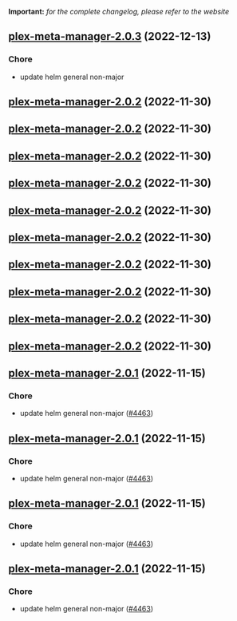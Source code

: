 **Important:**
*for the complete changelog, please refer to the website*




## [plex-meta-manager-2.0.3](https://github.com/truecharts/charts/compare/plex-meta-manager-2.0.2...plex-meta-manager-2.0.3) (2022-12-13)

### Chore

- update helm general non-major
  
  


## [plex-meta-manager-2.0.2](https://github.com/truecharts/charts/compare/plex-meta-manager-2.0.1...plex-meta-manager-2.0.2) (2022-11-30)




## [plex-meta-manager-2.0.2](https://github.com/truecharts/charts/compare/plex-meta-manager-2.0.1...plex-meta-manager-2.0.2) (2022-11-30)




## [plex-meta-manager-2.0.2](https://github.com/truecharts/charts/compare/plex-meta-manager-2.0.1...plex-meta-manager-2.0.2) (2022-11-30)




## [plex-meta-manager-2.0.2](https://github.com/truecharts/charts/compare/plex-meta-manager-2.0.1...plex-meta-manager-2.0.2) (2022-11-30)




## [plex-meta-manager-2.0.2](https://github.com/truecharts/charts/compare/plex-meta-manager-2.0.1...plex-meta-manager-2.0.2) (2022-11-30)




## [plex-meta-manager-2.0.2](https://github.com/truecharts/charts/compare/plex-meta-manager-2.0.1...plex-meta-manager-2.0.2) (2022-11-30)




## [plex-meta-manager-2.0.2](https://github.com/truecharts/charts/compare/plex-meta-manager-2.0.1...plex-meta-manager-2.0.2) (2022-11-30)




## [plex-meta-manager-2.0.2](https://github.com/truecharts/charts/compare/plex-meta-manager-2.0.1...plex-meta-manager-2.0.2) (2022-11-30)




## [plex-meta-manager-2.0.2](https://github.com/truecharts/charts/compare/plex-meta-manager-2.0.1...plex-meta-manager-2.0.2) (2022-11-30)




## [plex-meta-manager-2.0.2](https://github.com/truecharts/charts/compare/plex-meta-manager-2.0.1...plex-meta-manager-2.0.2) (2022-11-30)




## [plex-meta-manager-2.0.1](https://github.com/truecharts/charts/compare/plex-meta-manager-2.0.0...plex-meta-manager-2.0.1) (2022-11-15)

### Chore

- update helm general non-major ([#4463](https://github.com/truecharts/charts/issues/4463))
  
  


## [plex-meta-manager-2.0.1](https://github.com/truecharts/charts/compare/plex-meta-manager-2.0.0...plex-meta-manager-2.0.1) (2022-11-15)

### Chore

- update helm general non-major ([#4463](https://github.com/truecharts/charts/issues/4463))
  
  


## [plex-meta-manager-2.0.1](https://github.com/truecharts/charts/compare/plex-meta-manager-2.0.0...plex-meta-manager-2.0.1) (2022-11-15)

### Chore

- update helm general non-major ([#4463](https://github.com/truecharts/charts/issues/4463))
  
  


## [plex-meta-manager-2.0.1](https://github.com/truecharts/charts/compare/plex-meta-manager-2.0.0...plex-meta-manager-2.0.1) (2022-11-15)

### Chore

- update helm general non-major ([#4463](https://github.com/truecharts/charts/issues/4463))
  
  
